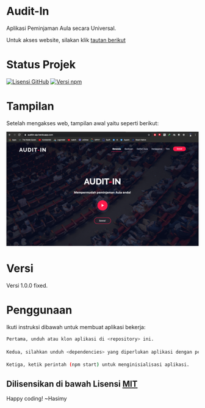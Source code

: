 # Audit-In

Aplikasi Peminjaman Aula secara Universal.

Untuk akses website, silakan klik [tautan berikut](https://auditin-aja.herokuapp.com/)

# Status Projek

[![Lisensi GitHub](https://img.shields.io/badge/License-MIT-yellow.svg)](https://raw.githubusercontent.com/hasimy-as/Audit-In/master/LICENSE)
[![Versi npm](https://img.shields.io/npm/v/npm.svg)](https://www.npmjs.com/)

# Tampilan

Setelah mengakses web, tampilan awal yaitu seperti berikut:

![foto](docs/webView.png)

# Versi

Versi 1.0.0 fixed.

# Penggunaan

Ikuti instruksi dibawah untuk membuat aplikasi bekerja:

```sh
Pertama, unduh atau klon aplikasi di <repository> ini.

Kedua, silahkan unduh <dependencies> yang diperlukan aplikasi dengan perintah (npm install --save) di CLI anda.

Ketiga, ketik perintah (npm start) untuk menginisialisasi aplikasi.

```

## Dilisensikan di bawah Lisensi [MIT](https://raw.githubusercontent.com/hasimy-as/Audit-In/master/LICENSE)

Happy coding!
~Hasimy
